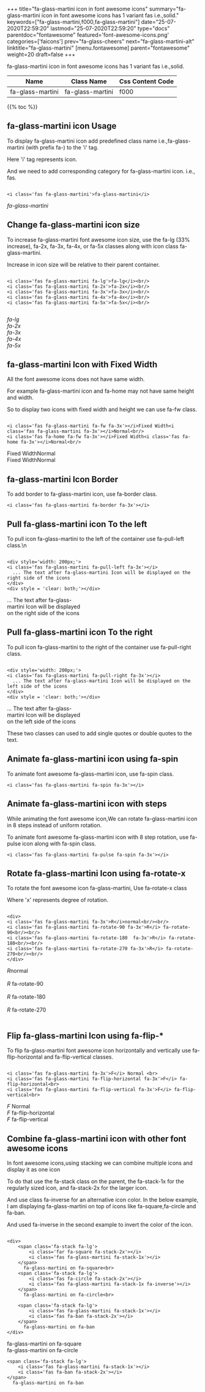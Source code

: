 +++
title="fa-glass-martini icon in font awesome icons"
summary="fa-glass-martini icon in font awesome icons has 1 variant fas i.e.,solid."
keywords=["fa-glass-martini,f000,fa-glass-martini"]
date="25-07-2020T22:59:20"
lastmod="25-07-2020T22:59:20"
type="docs"
parentdoc="fontawesome"
featured='font-awesome-icons.png'
categories=['faicons']
prev="fa-glass-cheers"
next="fa-glass-martini-alt"
linktitle="fa-glass-martini"
[menu.fontawesome]
parent="fontawesome"
weight=20
draft=false
+++


fa-glass-martini icon in font awesome icons has 1 variant fas i.e.,solid.

<div class='table-responsive'><table class='table'><thead><tr><th>Name</th><th>Class Name</th><th>Css Content Code</th></tr></thead><tbody><tr><td>fa-glass-martini</td><td>fa-glass-martini</td><td>f000</td></tr></tbody></table></div>


{{% toc %}}


## fa-glass-martini icon Usage

To display fa-glass-martini icon add predefined class name i.e.,fa-glass-martini (with prefix fa-) to the 'i' tag.

Here 'i' tag represents icon.

And we need to add corresponding category for fa-glass-martini icon. i.e., fas.


```

<i class='fas fa-glass-martini'>fa-glass-martini</i>
```

<i class='fas fa-glass-martini'>fa-glass-martini</i>




## Change fa-glass-martini icon size
To increase fa-glass-martini font awesome icon size, use the fa-lg (33% increase), fa-2x, fa-3x, fa-4x, or fa-5x classes along with icon class fa-glass-martini.

Increase in icon size will be relative to their parent container. 

```

<i class='fas fa-glass-martini fa-lg'>fa-lg</i><br/>
<i class='fas fa-glass-martini fa-2x'>fa-2x</i><br/>
<i class='fas fa-glass-martini fa-3x'>fa-3x</i><br/>
<i class='fas fa-glass-martini fa-4x'>fa-4x</i><br/>
<i class='fas fa-glass-martini fa-5x'>fa-5x</i><br/>
            
```

<i class='fas fa-glass-martini fa-lg'>fa-lg</i><br/>
<i class='fas fa-glass-martini fa-2x'>fa-2x</i><br/>
<i class='fas fa-glass-martini fa-3x'>fa-3x</i><br/>
<i class='fas fa-glass-martini fa-4x'>fa-4x</i><br/>
<i class='fas fa-glass-martini fa-5x'>fa-5x</i><br/>
            



## fa-glass-martini Icon with Fixed Width 

All the font awesome icons does not have same width.

For example fa-glass-martini icon and fa-home may not have same height and width.

So to display two icons with fixed width and height we can use fa-fw class.


```

<i class='fas fa-glass-martini fa-fw fa-3x'></i>Fixed Width<i class='fas fa-glass-martini fa-3x'></i>Normal<br/>
<i class='fas fa-home fa-fw fa-3x'></i>Fixed Width<i class='fas fa-home fa-3x'></i>Normal<br/>
```

<i class='fas fa-glass-martini fa-fw fa-3x'></i>Fixed Width<i class='fas fa-glass-martini fa-3x'></i>Normal<br/>
<i class='fas fa-home fa-fw fa-3x'></i>Fixed Width<i class='fas fa-home fa-3x'></i>Normal<br/>



## fa-glass-martini Icon Border 

To add border to fa-glass-martini icon, use fa-border class.


```
<i class='fas fa-glass-martini fa-border fa-3x'></i>

```
<i class='fas fa-glass-martini fa-border fa-3x'></i>





## Pull fa-glass-martini icon To the left

To pull icon fa-glass-martini to the left of the container use fa-pull-left class.\n

```

<div style='width: 200px;'>
<i class='fas fa-glass-martini fa-pull-left fa-3x'></i>
  ... The text after fa-glass-martini Icon will be displayed on the right side of the icons
</div>
<div style = 'clear: both;'></div>
```

<div style='width: 200px;'>
<i class='fas fa-glass-martini fa-pull-left fa-3x'></i>
  ... The text after fa-glass-martini Icon will be displayed on the right side of the icons
</div>
<div style = 'clear: both;'></div>




## Pull fa-glass-martini icon To the right
To pull icon fa-glass-martini to the right of the container use fa-pull-right class.

```

<div style='width: 200px;'>
<i class='fas fa-glass-martini fa-pull-right fa-3x'></i>
  ... The text after fa-glass-martini Icon will be displayed on the left side of the icons
</div>
<div style = 'clear: both;'></div>
```

<div style='width: 200px;'>
<i class='fas fa-glass-martini fa-pull-right fa-3x'></i>
  ... The text after fa-glass-martini Icon will be displayed on the left side of the icons
</div>
<div style = 'clear: both;'></div>

These two classes can used to add single quotes or double quotes to the text.


## Animate fa-glass-martini icon using fa-spin
To animate font awesome fa-glass-martini icon, use fa-spin class.

```
<i class='fas fa-glass-martini fa-spin fa-3x'></i>
```
<i class='fas fa-glass-martini fa-spin fa-3x'></i>




## Animate fa-glass-martini icon with steps
While animating the font awesome icon,We can rotate fa-glass-martini icon in 8 steps instead of uniform rotation.

To animate font awesome fa-glass-martini icon with 8 step rotation, use fa-pulse icon along with fa-spin class.


```
<i class='fas fa-glass-martini fa-pulse fa-spin fa-3x'></i>

```
<i class='fas fa-glass-martini fa-pulse fa-spin fa-3x'></i>





## Rotate fa-glass-martini Icon using fa-rotate-x
To rotate the font awesome icon fa-glass-martini, Use fa-rotate-x class

Where 'x' represents degree of rotation.


```

<div>
<i class='fas fa-glass-martini fa-3x'>R</i>normal<br/><br/>
<i class='fas fa-glass-martini fa-rotate-90 fa-3x'>R</i> fa-rotate-90<br/><br/> 
<i class='fas fa-glass-martini fa-rotate-180  fa-3x'>R</i> fa-rotate-180<br/><br/> 
<i class='fas fa-glass-martini fa-rotate-270 fa-3x'>R</i> fa-rotate-270<br/><br/>
</div>
```

<div>
<i class='fas fa-glass-martini fa-3x'>R</i>normal<br/><br/>
<i class='fas fa-glass-martini fa-rotate-90 fa-3x'>R</i> fa-rotate-90<br/><br/> 
<i class='fas fa-glass-martini fa-rotate-180  fa-3x'>R</i> fa-rotate-180<br/><br/> 
<i class='fas fa-glass-martini fa-rotate-270 fa-3x'>R</i> fa-rotate-270<br/><br/>
</div>




## Flip fa-glass-martini Icon using fa-flip-*
To flip fa-glass-martini font awesome icon horizontally and vertically use fa-flip-horizontal and fa-flip-vertical classes. 

```

<i class='fas fa-glass-martini fa-3x'>F</i> Normal <br>
<i class='fas fa-glass-martini fa-flip-horizontal fa-3x'>F</i> fa-flip-horizontal<br>
<i class='fas fa-glass-martini fa-flip-vertical fa-3x'>F</i> fa-flip-vertical<br>
```

<i class='fas fa-glass-martini fa-3x'>F</i> Normal <br>
<i class='fas fa-glass-martini fa-flip-horizontal fa-3x'>F</i> fa-flip-horizontal<br>
<i class='fas fa-glass-martini fa-flip-vertical fa-3x'>F</i> fa-flip-vertical<br>




## Combine fa-glass-martini icon with other font awesome icons
In font awesome icons,using stacking we can combine multiple icons and display it as one icon 

To do that use the fa-stack class on the parent, the fa-stack-1x for the regularly sized icon, and fa-stack-2x for the larger icon.

And use class fa-inverse for an alternative icon color. 
In the below example, I am displaying fa-glass-martini on top of icons like fa-square,fa-circle and fa-ban.

And used fa-inverse in the second example to invert the color of the icon.

```

<div>
    <span class='fa-stack fa-lg'>
        <i class='far fa-square fa-stack-2x'></i>
        <i class='fas fa-glass-martini fa-stack-1x'></i>
    </span>
      fa-glass-martini on fa-square<br>
    <span class='fa-stack fa-lg'>
        <i class='fas fa-circle fa-stack-2x'></i>
        <i class='fas fa-glass-martini fa-stack-1x fa-inverse'></i>
    </span>
      fa-glass-martini on fa-circle<br>

    <span class='fa-stack fa-lg'>
        <i class='fas fa-glass-martini fa-stack-1x'></i>
        <i class='fas fa-ban fa-stack-2x'></i>
    </span>
      fa-glass-martini on fa-ban
</div>
```

<div>
    <span class='fa-stack fa-lg'>
        <i class='far fa-square fa-stack-2x'></i>
        <i class='fas fa-glass-martini fa-stack-1x'></i>
    </span>
      fa-glass-martini on fa-square<br>
    <span class='fa-stack fa-lg'>
        <i class='fas fa-circle fa-stack-2x'></i>
        <i class='fas fa-glass-martini fa-stack-1x fa-inverse'></i>
    </span>
      fa-glass-martini on fa-circle<br>

    <span class='fa-stack fa-lg'>
        <i class='fas fa-glass-martini fa-stack-1x'></i>
        <i class='fas fa-ban fa-stack-2x'></i>
    </span>
      fa-glass-martini on fa-ban
</div>






